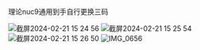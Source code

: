 理论nuc9通用到手自行更换三码

![截屏2024-02-21 15 24 56](https://github.com/xiaoyusansan/nuc9_bcm943602cs/assets/133397837/525d2c30-ad1e-458a-a459-2603b375451a)
![截屏2024-02-21 15 25 54](https://github.com/xiaoyusansan/nuc9_bcm943602cs/assets/133397837/ac8be0a1-76b2-4d35-a8e6-1cd7894b7802)
![截屏2024-02-21 15 26 50](https://github.com/xiaoyusansan/nuc9_bcm943602cs/assets/133397837/d9f75e9e-6753-4607-8d37-6fefa8406956)
![IMG_0656](https://github.com/xiaoyusansan/nuc9_bcm943602cs/assets/133397837/e9a1a5b3-4d65-4327-a595-a5d656685be2)
